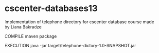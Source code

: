 cscenter-databases13
====================

Implementation of telephone directory for cscenter database course made by Liana Bakradze

COMPILE
maven package

EXECUTION
java -jar target/telephone-dictory-1.0-SNAPSHOT.jar
